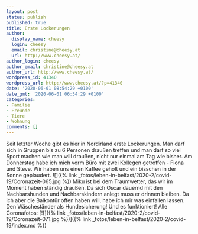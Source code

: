 ```yaml
---
layout: post
status: publish
published: true
title: Erste Lockerungen
author:
  display_name: cheesy
  login: cheesy
  email: christine@cheesy.at
  url: http://www.cheesy.at/
author_login: cheesy
author_email: christine@cheesy.at
author_url: http://www.cheesy.at/
wordpress_id: 41340
wordpress_url: http://www.cheesy.at/?p=41340
date: '2020-06-01 08:54:29 +0100'
date_gmt: '2020-06-01 06:54:29 +0100'
categories:
- Familie
- Freunde
- Tiere
- Wohnung
comments: []
---
```

Seit letzter Woche gibt es hier in Nordirland erste Lockerungen. Man darf sich in Gruppen bis zu 6 Personen draußen treffen und man darf so viel Sport machen wie man will draußen, nicht nur einmal am Tag wie bisher.
Am Donnerstag habe ich mich vorm Büro mit zwei Kollegen getroffen - Fiona und Steve. Wir haben uns einen Kaffee geholt und ein bisschen in der Sonne geplaudert.
![]({% link _fotos/leben-in-belfast/2020-2/covid-19/Coronazeit-065.jpg %})
Miku ist bei dem Traumwetter, das wir im Moment haben ständig draußen. Da sich Oscar dauernd mit den Nachbarshunden und Nachbarskindern anlegt muss er drinnen bleiben. Da ich aber die Balkontür offen haben will, habe ich mir was einfallen lassen. Den Wäscheständer als Hundesicherung! Und es funktioniert!
Alle Coronafotos:
[![]({% link _fotos/leben-in-belfast/2020-2/covid-19/Coronazeit-071.jpg %})]({% link _fotos/leben-in-belfast/2020-2/covid-19/index.md %})
